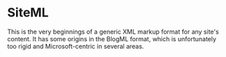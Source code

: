 SiteML
======
This is the very beginnings of a generic XML markup format for any site's content. It has some origins in the BlogML format, which is unfortunately too rigid and Microsoft-centric in several areas.
